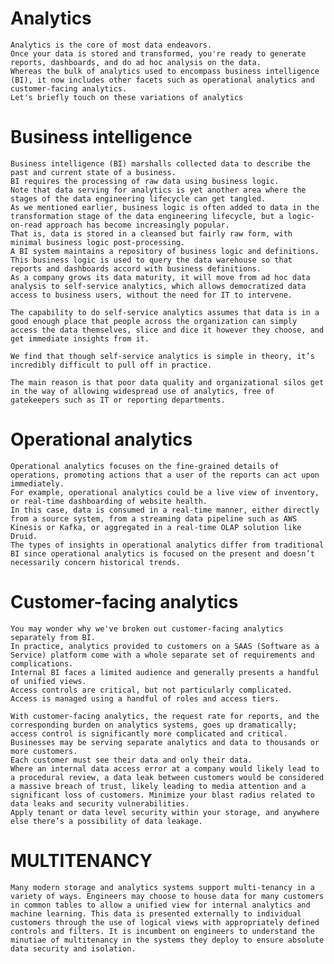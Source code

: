 #   Analytics
    Analytics is the core of most data endeavors.
    Once your data is stored and transformed, you're ready to generate reports, dashboards, and do ad hoc analysis on the data.
    Whereas the bulk of analytics used to encompass business intelligence (BI), it now includes other facets such as operational analytics and customer-facing analytics. 
    Let's briefly touch on these variations of analytics

#   Business intelligence
    Business intelligence (BI) marshalls collected data to describe the past and current state of a business. 
    BI requires the processing of raw data using business logic.
    Note that data serving for analytics is yet another area where the stages of the data engineering lifecycle can get tangled.
    As we mentioned earlier, business logic is often added to data in the transformation stage of the data engineering lifecycle, but a logic-on-read approach has become increasingly popular.
    That is, data is stored in a cleansed but fairly raw form, with minimal business logic post-processing.
    A BI system maintains a repository of business logic and definitions.
    This business logic is used to query the data warehouse so that reports and dashboards accord with business definitions.
    As a company grows its data maturity, it will move from ad hoc data analysis to self-service analytics, which allows democratized data access to business users, without the need for IT to intervene.
    
    The capability to do self-service analytics assumes that data is in a good enough place that people across the organization can simply access the data themselves, slice and dice it however they choose, and get immediate insights from it.
    
    We find that though self-service analytics is simple in theory, it’s incredibly difficult to pull off in practice.
    
    The main reason is that poor data quality and organizational silos get in the way of allowing widespread use of analytics, free of gatekeepers such as IT or reporting departments.

#   Operational analytics
    Operational analytics focuses on the fine-grained details of operations, promoting actions that a user of the reports can act upon immediately. 
    For example, operational analytics could be a live view of inventory, or real-time dashboarding of website health.
    In this case, data is consumed in a real-time manner, either directly from a source system, from a streaming data pipeline such as AWS Kinesis or Kafka, or aggregated in a real-time OLAP solution like Druid.
    The types of insights in operational analytics differ from traditional BI since operational analytics is focused on the present and doesn’t necessarily concern historical trends.

#   Customer-facing analytics
    You may wonder why we've broken out customer-facing analytics separately from BI. 
    In practice, analytics provided to customers on a SAAS (Software as a Service) platform come with a whole separate set of requirements and complications.
    Internal BI faces a limited audience and generally presents a handful of unified views.
    Access controls are critical, but not particularly complicated.
    Access is managed using a handful of roles and access tiers.
    
    With customer-facing analytics, the request rate for reports, and the corresponding burden on analytics systems, goes up dramatically; access control is significantly more complicated and critical.
    Businesses may be serving separate analytics and data to thousands or more customers.
    Each customer must see their data and only their data.
    Where an internal data access error at a company would likely lead to a procedural review, a data leak between customers would be considered a massive breach of trust, likely leading to media attention and a significant loss of customers. Minimize your blast radius related to data leaks and security vulnerabilities.
    Apply tenant or data level security within your storage, and anywhere else there’s a possibility of data leakage.

#   MULTITENANCY
    Many modern storage and analytics systems support multi-tenancy in a variety of ways. Engineers may choose to house data for many customers in common tables to allow a unified view for internal analytics and machine learning. This data is presented externally to individual customers through the use of logical views with appropriately defined controls and filters. It is incumbent on engineers to understand the minutiae of multitenancy in the systems they deploy to ensure absolute data security and isolation.

